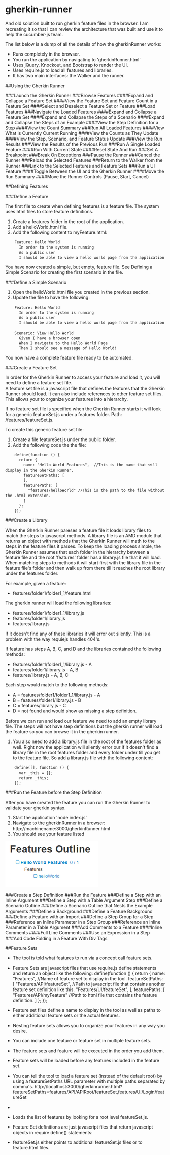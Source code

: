 gherkin-runner
==============

And old solution built to run gherkin feature files in the browser.  I am recreating it so that I can review the architecture that was built and use it to help the cucumber-js team.

The list below is a dump of all the details of how the gherkinRunner works:

* Runs completely in the browser.
* You run the application by navigating to 'gherkinRunner.html'
* Uses jQuery, Knockout, and Bootstrap to render the UI.
* Uses require.js to load all features and libraries.
* It has two main interfaces: the Walker and the runner.

##Using the Gherkin Runner

###Launch the Gherkin Runner
###Browse Features
####Expand and Collapse a Feature Set
####View the Feature Set and Feature Count in a Feature Set
####Select and Deselect a Feature Set or Feature
###Load Features
###Navigate the Loaded Features
####Expand and Collapse a Feature Set
####Expand and Collapse the Steps of a Scenario
####Expand and Collapse the Steps of an Example
####View the Step Definition for a Step
####View the Count Summary
###Run All Loaded Features
####View What is Currently Current Running
####View the Counts as They Update
####View the Step, Scenario, and Feature Status Update
###View the Run Results
###View the Results of the Previous Run
###Run A Single Loaded Feature
####Run With Current State
####Reset State And Run
###Set A Breakpoint
###Break On Exceptions
###Pause the Runner
###Cancel the Runner
###Reload the Selected Features
###Return to the Walker from the Runner
###Link to the Selected Features and Feature Sets
###Run a UI Feature
####Toggle Between the UI and the Gherkin Runner
####Move the Run Summary
####Move the Runner Controls (Pause, Start, Cancel)

##Defining Features

###Define a Feature

The first file to create when defining features is a feature file.  The system uses html files to store feature definitions.

1. Create a features folder in the root of the application.   
1. Add a helloWorld.html file.  
1. Add the following content to myFeature.html:  

```
    Feature: Hello World  
      In order to the system is running  
      As a public user  
      I should be able to view a hello world page from the application     
```

You have now created a simple, but empty, feature file.  See Defining a Simple Scenario for creating the first scenario in the file.  

###Define a Simple Scenario

1. Open the helloWorld.html file you created in the previous section.   
1. Update the file to have the following:  
```
    Feature: Hello World  
      In order to the system is running  
      As a public user  
      I should be able to view a hello world page from the application  

    Scenario: View Hello World  
      Given I have a browser open  
      When I navigate to the Hello World Page  
      Then I should see a message of Hello World!   
```

You now have a complete feature file ready to be automated.

###Create a Feature Set

In order for the Gherkin Runner to access your feature and load it, you will need to define a feature set file.  
A feature set file is a javascript file that defines the features that the Gherkin Runner should load.
It can also include references to other feature set files.  This allows your to organize your features into 
a hierarchy.
  
If no feature set file is specified when the Gherkin Runner starts it will look for a generic featureSet.js 
under a features folder.  Path: <root of site>/features/featureSet.js. 

To create this generic feature set file:  

1. Create a file featureSet.js under the public folder.  
1. Add the following code the the file:  
```
    define(function () {  
      return {  
        name: "Hello World Features",  //This is the name that will display in the Gherkin Runner.  
        featureSetPaths: [  
        ],  
        featurePaths: [
          "features/helloWorld" //This is the path to the file without the .html extension.
        ]  
      };  
    });  
```

###Create a Library

When the Gherkin Runner pareses a feature file it loads library files to match the steps to javascript methods.
 A library file is an AMD module that returns an object with methods that the Gherkin Runner will math to the 
 steps in the feature files it parses.  To keep the loading process simple, the Gherkin Runner assumes that each
 folder in the hierarchy between a feature file and the root 'features' folder has a library.js file that it will load.
 When matching steps to methods it will start first with the library file in the feature file's folder and then walk
 up from there till it reaches the root library under the features folder.   

For example, given a feature:  

  * features/folder1/folder1_1/feature.html  

The gherkin runner will load the following libraries:  

  * features/folder1/folder1_1/library.js  
  * features/folder1/library.js  
  * features/library.js  

If it doesn't find any of these libraries it will error out silently.  This is a problem with the way requiejs handles 404's.  

If feature has steps A, B, C, and D and the libraries contained the following methods:  

  * features/folder1/folder1_1/library.js - A  
  * features/folder1/library.js - A, B  
  * features/library.js - A, B, C  

Each step would match to the following methods:  

  * A = features/folder1/folder1_1/library.js - A  
  * B = features/folder1/library.js - B  
  * C = features/library.js - C  
  * D = not found and would show as missing a step definition.  

Before we can run and load our feature we need to add an empty library file.  The steps will not have step definitions
 but the gherkin runner will load the feature so you can browse it in the gherkin runner.

1. You also need to add a library.js file in the root of the features folder as well.  Right now the application
will silently error our if it doesn't find a library file in the root features folder and every folder under till you
get to the feature file. So add a library.js file with the following content:  
```
    define([], function () {
      var _this = {};
      return _this;
    });
```

###Run the Feature before the Step Definition  

After you have created the feature you can run the Gherkin Runner to validate your gherkin syntax.  
  
1. Start the application 'node index.js'  
1. Navigate to the gherkinRunner in a browser:  http://machinename:3000/gherkinRunner.html  
1. You should see your feature listed  

![](images/HelloWorldWalkerNoDef.PNG)

###Create a Step Definition
###Run the Feature
###Define a Step with an Inline Argument
###Define a Step with a Table Argument Step
###Define a Scenario Outline
###Define a Scenario Outline that Nests the Example Arguments 
###Define a Background
###Define a Feature Background
###Define a Feature with an Import
###Define a Step Group for a Step
###Reference an Inline Parameter in a Step Group
###Reference an Inline Parameter in a Table Argument
###Add Comments to a Feature
####Inline Comments
####Full Line Comments
###Use an Expression in a Step
###Add Code Folding in a Feature With Div Tags

##Feature Sets
* The tool is told what features to run via a concept call feature sets.
* Feature Sets are javascript files that use require.js define statements and return an object like the following:
    define(function () {
        return {
            name: "Features", //Name of feature set to display in the tool.
            featureSetPaths: [
                "Features/API/featureSet", //Path to javascript file that contains another feature set definition like this.
                "Features/UI/featureSet",
        ],
            featurePaths: [
                "Features/API/myFeature" //Path to html file that contains the feature definition. 
            ]
        };
    });
* Feature set files define a name to display in the tool as well as paths to either additional feature sets or the actual features.
* Nesting feature sets allows you to organize your features in any way you desire.  
* You can include one feature or feature set in multiple feature sets.
* The feature sets and feature will be executed in the order you add them.
* Feature sets will be loaded before any features included in the feature set.
* You can tell the tool to load a feature set (instead of the default root) by using a featureSetPaths URL parameter with multiple paths separated by comma's.
    http://localhost:3000/gherkinrunner.html?featureSetPaths=features/API/APIRoot/featureSet,features/UI/Login/featureSet
* 
* Loads the list of features by looking for a root level featureSet.js.
* Feature Set definitions are just javascript files that return javascript objects in require define() statements:

* featureSet.js either points to additional featureSet.js files or to feature.html files.
